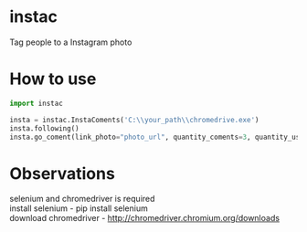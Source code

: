 # instac
Tag people to a Instagram photo

# How to use
```python
import instac  

insta = instac.InstaComents('C:\\your_path\\chromedrive.exe')  
insta.following()  
insta.go_coment(link_photo="photo_url", quantity_coments=3, quantity_user_for_coment=6, like_photo=False, follow_photo_user=False)  
```
# Observations
selenium and chromedriver is required  
install selenium - pip install selenium  
download chromedriver - http://chromedriver.chromium.org/downloads  
